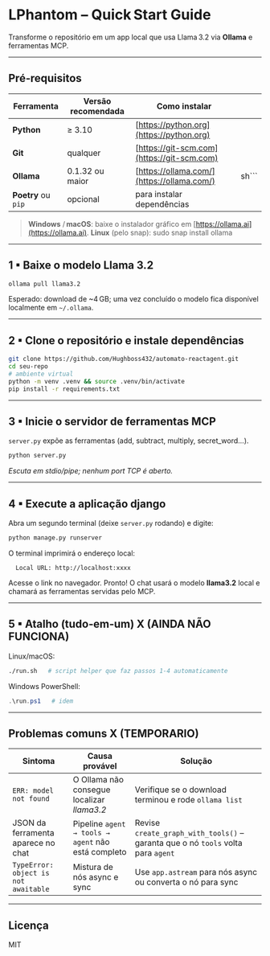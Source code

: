 # LPhantom – Quick Start Guide

Transforme o repositório em um app local que usa Llama 3.2 via **Ollama** e ferramentas MCP.

---

## Pré‑requisitos

| Ferramenta          | Versão recomendada | Como instalar                                                                 |          |
| ------------------- | ------------------ | ----------------------------------------------------------------------------- | -------- |
| **Python**          | ≥ 3.10             | [https://python.org](https://python.org)                                      |          |
| **Git**             | qualquer           | [https://git-scm.com](https://git-scm.com)                                    |          |
| **Ollama**          | 0.1.32 ou maior    | [https://ollama.com/](https://ollama.com/)                                    | sh\`\`\` |
| **Poetry** ou `pip` | opcional           | para instalar dependências                                                    |          |

> **Windows** / **macOS**: baixe o instalador gráfico em [https://ollama.ai](https://ollama.ai).
> **Linux** (pelo snap): sudo snap install ollama
---

## 1 ▪ Baixe o modelo Llama 3.2

```bash
ollama pull llama3.2
```

Esperado: download de \~4 GB; uma vez concluído o modelo fica disponível localmente em `~/.ollama`.

---

## 2 ▪ Clone o repositório e instale dependências

```bash
git clone https://github.com/Hughboss432/automato-reactagent.git
cd seu‑repo
# ambiente virtual
python -m venv .venv && source .venv/bin/activate
pip install -r requirements.txt
```

---

## 3 ▪ Inicie o servidor de ferramentas MCP

`server.py` expõe as ferramentas (add, subtract, multiply, secret\_word…).

```bash
python server.py
```

*Escuta em stdio/pipe; nenhum port TCP é aberto.*

---

## 4 ▪ Execute a aplicação django

Abra um segundo terminal (deixe `server.py` rodando) e digite:

```bash
python manage.py runserver
```

O terminal imprimirá o endereço local:

```
  Local URL: http://localhost:xxxx
```

Acesse o link no navegador. Pronto! O chat usará o modelo **llama3.2** local e chamará as ferramentas servidas pelo MCP.

---

## 5 ▪ Atalho (tudo‑em‑um) X (AINDA NÃO FUNCIONA)

Linux/macOS:

```bash
./run.sh   # script helper que faz passos 1‑4 automaticamente
```

Windows PowerShell:

```powershell
.\run.ps1   # idem
```

---

## Problemas comuns X (TEMPORARIO)

| Sintoma                              | Causa provável                                     | Solução                                                                          |
| ------------------------------------ | -------------------------------------------------- | -------------------------------------------------------------------------------- |
| `ERR: model not found`               | O Ollama não consegue localizar *llama3.2*         | Verifique se o download terminou e rode `ollama list`                            |
| JSON da ferramenta aparece no chat   | Pipeline `agent → tools → agent` não está completo | Revise `create_graph_with_tools()` – garanta que o nó `tools` volta para `agent` |
| `TypeError: object is not awaitable` | Mistura de nós async e sync                        | Use `app.astream` para nós async ou converta o nó para sync                      |

---

## Licença

MIT
